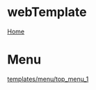 # webTemplate

<a href="https://yoyoyo-yo.github.io/webTemplate/">Home</a>

# Menu

[templates/menu/top_menu_1](templates/menu/top_menu_1/index.html)